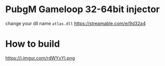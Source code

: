 # PubgM Gameloop 32-64bit injector
change your dll name `atlas.dll` 
https://streamable.com/e/9d32a4
# How to build
https://i.imgur.com/rdWYxYI.png

